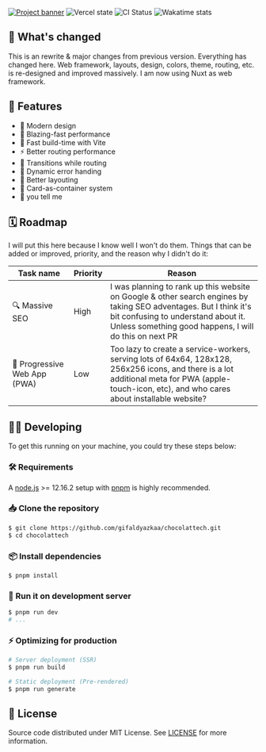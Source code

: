 [![Project banner](https://cdn.upload.systems/uploads/uVTChAIa.png)](https://chocolatte.falcxxdev.cyou)
![Vercel state](https://img.shields.io/github/deployments/gifaldyazkaa/chocolattech/Production?label=Vercel&logo=vercel&logoColor=%23000&style=for-the-badge) ![CI Status](https://img.shields.io/github/actions/workflow/status/gifaldyazkaa/chocolattech/lint.yml?label=CI&logo=github-actions&style=for-the-badge) ![Wakatime stats](https://wakatime.com/badge/user/aac434b8-a027-4f92-ac90-e5b2ae48b541/project/73821d0e-fb85-4c7b-9e23-737ab53076e6.svg?style=for-the-badge)

## 🤔 What's changed

This is an rewrite & major changes from previous version. Everything has changed here. Web framework, layouts, design, colors, theme, routing, etc. is re-designed and improved massively. I am now using Nuxt as web framework.

## :gem: Features

-   🎨 Modern design
-   💨 Blazing-fast performance
-   🚀 Fast build-time with Vite
-   ⚡️ Better routing performance
-   🏃️ Transitions while routing
-   🚧 Dynamic error handing
-   🤟 Better layouting
-   🎴 Card-as-container system
-   👀 you tell me

## 🗓️ Roadmap

I will put this here because I know well I won't do them. Things that can be added or improved, priority, and the reason why I didn't do it:

| Task name                    | Priority | Reason                                                                                                                                                                                                            |
| ---------------------------- | -------- | ----------------------------------------------------------------------------------------------------------------------------------------------------------------------------------------------------------------- |
| 🔍 Massive SEO               | High     | I was planning to rank up this website on Google & other search engines by taking SEO adventages. But I think it's bit confusing to understand about it. Unless something good happens, I will do this on next PR |
| 📱 Progressive Web App (PWA) | Low      | Too lazy to create a service-workers, serving lots of 64x64, 128x128, 256x256 icons, and there is a lot additional meta for PWA (apple-touch-icon, etc), and who cares about installable website?                 |

## 🧑‍💻️ Developing

To get this running on your machine, you could try these steps below:

### 🛠️ Requirements

A [node.js](https://nodejs.org) >= 12.16.2 setup with [pnpm](https://pnpm.io) is highly recommended.

### 📥️ Clone the repository

```bash
$ git clone https://github.com/gifaldyazkaa/chocolattech.git
$ cd chocolattech
```

### 📦️ Install dependencies

```bash
$ pnpm install
```

### 🏃️ Run it on development server

```bash
$ pnpm run dev
# ...
```

### ⚡️ Optimizing for production

```bash
# Server deployment (SSR)
$ pnpm run build

# Static deployment (Pre-rendered)
$ pnpm run generate
```

## 📃️ License

Source code distributed under MIT License. See [LICENSE](./LICENSE) for more information.
